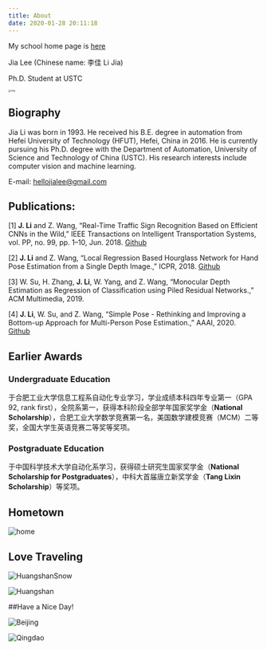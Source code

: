```yaml
---
title: About
date: 2020-01-28 20:11:18
---
```


My school home page is [here](http://home.ustc.edu.cn/~jialee/)

Jia Lee (Chinese name: 李佳 Li Jia)

Ph.D. Student at USTC

<img src="http://home.ustc.edu.cn/~jialee//photos/me.png" alt="img" style="zoom: 33%;" />

## Biography

Jia Li was born in 1993. He received his B.E. degree in automation from Hefei University of Technology (HFUT), Hefei, China in 2016. He is currently pursuing his Ph.D. degree with the Department of Automation, University of Science and Technology of China (USTC). His research interests include computer vision and machine learning. 

E-mail: <hellojialee@gmail.com>

## Publications:

[1] **J. Li** and Z. Wang, “Real-Time Traffic Sign Recognition Based on Efficient CNNs in the Wild,” IEEE Transactions on Intelligent Transportation Systems, vol. PP, no. 99, pp. 1–10, Jun. 2018. [Github](https://github.com/hellojialee/Traffic_Sign_Recognition_Efficient_CNNs)

[2] **J. Li** and Z. Wang, “Local Regression Based Hourglass Network for Hand Pose Estimation from a Single Depth Image.,” ICPR, 2018. [Github](https://github.com/hellojialee/Hand-Pose-Estimation)

[3] W. Su, H. Zhang, **J. Li**, W. Yang, and Z. Wang, “Monocular Depth Estimation as Regression of Classification using Piled Residual Networks.,” ACM Multimedia, 2019.

[4] **J. Li**, W. Su, and Z. Wang, “Simple Pose - Rethinking and Improving a Bottom-up Approach for Multi-Person Pose Estimation.,” AAAI, 2020. [Github](https://github.com/hellojialee/Improved-Body-Parts)

## **Earlier Awards**

### **Undergraduate Education**

于合肥工业大学信息工程系自动化专业学习，学业成绩本科四年专业第一（GPA 92, rank first），全院系第一，获得本科阶段全部学年国家奖学金（**National Scholarship**），合肥工业大学数学竞赛第一名，美国数学建模竞赛（MCM）二等奖，全国大学生英语竞赛二等奖等奖项。

### **Postgraduate Education**

于中国科学技术大学自动化系学习，获得硕士研究生国家奖学金（**National Scholarship for Postgraduates**），中科大首届唐立新奖学金（**Tang Lixin Scholarship**）等奖项。

## Hometown

![home](http://home.ustc.edu.cn/~jialee//photos//WechatIMG9.jpeg)

## Love Traveling

![HuangshanSnow](http://home.ustc.edu.cn/~jialee//photos/IMG_20200117_103530.jpeg)

![Huangshan](http://home.ustc.edu.cn/~jialee//photos/IMG_20200117_123041.jpeg)

##Have a Nice Day!

![Beijing](http://home.ustc.edu.cn/~jialee//photos/IMG_20180824_150824.jpg)

![Qingdao](http://home.ustc.edu.cn/~jialee//photos/IMG_20180812_150222.jpg)

